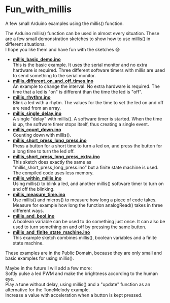 # Fun_with_millis
A few small Arduino examples using the millis() function.

The Arduino millis() function can be used in almost every situation.
These are a few small demonstration sketches to show how to use millis() in different situations.  
I hope you like them and have fun with the sketches :smile:


- **[millis_basic_demo.ino](millis_basic_demo.ino)**  
   This is the basic example. It uses the serial monitor and no extra hardware is required.
   Three different software timers with millis are used to send something to the serial monitor.
- **[millis_different_on_and_off_times.ino](millis_different_on_and_off_times.ino)**  
   An example to change the interval. No extra hardware is required. The time that a led
   is "on" is different than the time the led is "off".
- **[millis_rhythm.ino](millis_rhythm.ino)**  
   Blink a led with a rhytm. The values for the time to set the led on and off
   are read from an array.
- **[millis_single_delay.ino](millis_single_delay.ino)**  
   A single "delay" with millis(). A software timer is started. When the time is up, the
   software timer stops itself, thus creating a single event.
- **[millis_count_down.ino](millis_count_down.ino)**  
   Counting down with millis().
- **[millis_short_press_long_press.ino](millis_short_press_long_press.ino)**  
   Press a button for a short time to turn a led on, and press the button for a long time 
   to turn the led off.
- **[millis_short_press_long_press_extra.ino](millis_short_press_long_press_extra.ino)**  
   This sketch does exactly the same as "millis_short_press_long_press.ino" but a finite state machine
   is used. The compiled code uses less memory.
- **[millis_within_millis.ino](millis_within_millis.ino)**  
   Using millis() to blink a led, and another millis() software timer to turn on and off 
   the blinking.
- **[millis_measure_time.ino](millis_measure_time.ino)**  
   Use millis() and micros() to measure how long a piece of code takes. Measure for
   example how long the function analogRead() takes in three different ways.
- **[millis_and_bool.ino](millis_and_bool.ino)**  
   A boolean variable can be used to do something just once. It can also be used
   to turn something on and off by pressing the same button.
- **[millis_and_finite_state_machine.ino](millis_and_finite_state_machine.ino)**  
   This example sketch combines millis(), boolean variables and a finite state machine.

These examples are in the Public Domain, because they are only small and basic examples for using millis().

Maybe in the future I will add a few more:  
Softly pulse a led PWM and make the brightness according to the human eye.  
Play a tune without delay, using millis() and a "update" function as an alternative for the ToneMelody example.  
Increase a value with acceleration when a button is kept pressed.  
